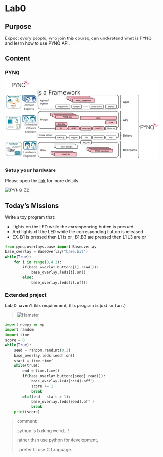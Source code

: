 # Lab0

## Purpose

Expect every people, who join this course, can understand what is PYNQ and learn how to use PYNQ API.

## Content

### PYNQ

![image-20210225220136813](1.png)

### Setup your hardware

Please open the [link](http://www.aiotlab.org/teaching/fpga/PYNQ%20Introduction.pdf) for more details.

![PYNQ-Z2](https://img.ruten.com.tw/s1/0/80/19/21820017858585_460.jpg)

## Today’s Missions

Write a toy program that:

- Lights on the LED while the corresponding button is pressed 
- And lights off the LED while the corresponding button is released 
- EX, B1 is pressed then L1 is on; B1,B3 are pressed then L1,L3 are on

```python
from pynq.overlays.base import Baseoverlay
base_overlay = BaseOverlay("base.bit")
while(True):
    for i in range(0,4,1):
        if(base_overlay.buttons[i].read()):
            base_overlay.leds[i].on()
        else:
            base_overlay.leds[i].off()
```

### Extended project

Lab 0 haven't this requirement, this program is just for fun :)

>  ![Hamster](https://cf.shopee.tw/file/36ab4a7c445dc9f5bcfe2b1e6c9e0792)

```python
import numpy as np
import random
import time
score = 0
while(True):
    seed = random.randint(0,3)
    base_overlay.leds[seed].on()
    start = time.time()
    while(true):
        end = time.time()
        if(base_overlay.buttons[seed].read()):
            base_overlay.leds[seed].off()
            score += 1
            break
        elif(end - start > 1):
            base_overlay.leds[seed].off()
            break
    print(score)
```

> comment:
>
> python is fxxking weird...!
>
> rather than use python for development,
>
> I prefer to use C Language.
